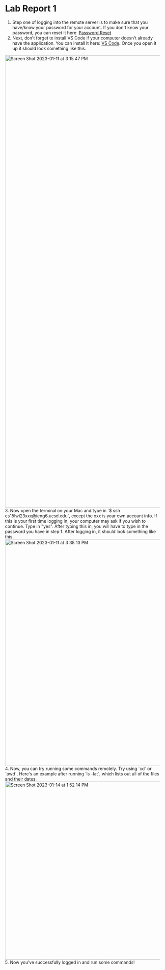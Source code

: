# Lab Report 1

1. Step one of logging into the remote server is to make sure that you have/know your password for your account. If you don't know your password, you can reset it here: [Password Reset](https://sdacs.ucsd.edu/~icc/index.php)
2. Next, don't forget to install VS Code if your computer doesn't already have the application. You can install it here: [VS Code](https://code.visualstudio.com/). Once you open it up it should look something like this. 
<img width="1470" alt="Screen Shot 2023-01-11 at 3 15 47 PM" src="https://user-images.githubusercontent.com/110351703/212497409-91fa1ad7-6d03-4703-996e-b09e6b8a8efe.png">
3. Now open the terminal on your Mac and type in `$ ssh cs15lwi23xxx@ieng6.ucsd.edu`, except the xxx is your own account info. If this is your first time logging in, your computer may ask if you wish to continue. Type in "yes". After typing this in, you will have to type in the password you have in step 1. After logging in, it should look something like this.
<img width="736" alt="Screen Shot 2023-01-11 at 3 38 13 PM" src="https://user-images.githubusercontent.com/110351703/212498619-36f5c48a-e9da-465f-a13a-fb68bbd3db10.png">
4. Now, you can try running some commands remotely. Try using `cd` or `pwd`. Here's an example after running `ls -lat`, which lists out all of the files and their dates.  
<img width="578" alt="Screen Shot 2023-01-14 at 1 52 14 PM" src="https://user-images.githubusercontent.com/110351703/212498671-2282f9ce-86d4-41bf-93dc-7856e0ebb49c.png">
5. Now you've successfully logged in and run some commands!
